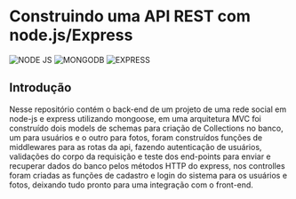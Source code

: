 # Construindo uma API REST com node.js/Express

<div style='display: inline-block'>
  <img aling='center' alt= 'NODE JS' src='https://img.shields.io/badge/Node.js-43853D?style=for-the-badge&logo=node.js&logoColor=white'/>
  <img aling='center' alt= 'MONGODB' src='https://img.shields.io/badge/MongoDB-4EA94B?style=for-the-badge&logo=mongodb&logoColor=white'/>
  <img aling='center' alt= 'EXPRESS' src='https://img.shields.io/badge/Express.js-404D59?style=for-the-badge'/>
</div><br>

## Introdução

Nesse repositório contém o back-end de um projeto de uma rede social em node-js e express utilizando mongoose, 
em uma arquitetura MVC foi construído dois models de schemas para criação de Collections no banco, um para usuários e o outro para fotos,
foram construídos funções de middlewares para as rotas da api, fazendo autenticação de usuários, validações do corpo da requisição e teste dos end-points para enviar e recuperar dados do banco pelos métodos HTTP do express, nos controlles foram criadas as funções de cadastro e login do sistema para os usuários e fotos, deixando tudo pronto para uma integração com o front-end.
